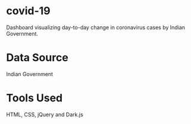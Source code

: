 # covid-19
Dashboard visualizing day-to-day change in coronavirus cases by Indian Government.

# Data Source 
Indian Government

# Tools Used
HTML, CSS, jQuery and Dark.js
